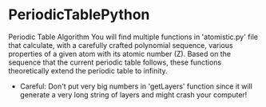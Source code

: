 # PeriodicTablePython
Periodic Table Algorithm
You will find multiple functions in 'atomistic.py' file that calculate, with a carefully crafted polynomial sequence, various properties of a given atom with its atomic number (Z). Based on the sequence that the current periodic table follows, these functions theoretically extend the periodic table to infinity.
* Careful: Don't put very big numbers in 'getLayers' function since it will generate a very long string of layers and might crash your computer!
